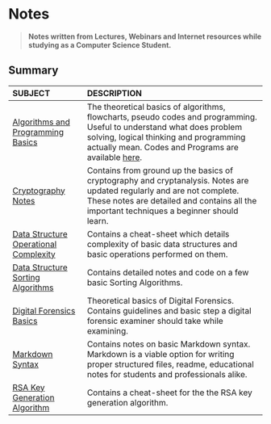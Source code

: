 # Notes

> **Notes written from Lectures, Webinars and Internet resources while studying as a Computer Science Student.**

## Summary

| **SUBJECT**                                                  | **DESCRIPTION**                                              |
| :----------------------------------------------------------- | :----------------------------------------------------------- |
| [Algorithms and Programming Basics](https://github.com/datta-agni/Notes/blob/main/Algorithm_Basics_Notes/Algorithm_Basics_Notes.pdf) | The theoretical basics of algorithms, flowcharts, pseudo codes and programming. Useful to understand what does problem solving, logical thinking and programming actually mean. Codes and Programs are available [here](https://github.com/datta-agni/Java-Codes "here"). |
| [Cryptography Notes](https://github.com/datta-agni/Notes/blob/main/Cryptography_Notes/Cryptography_Notes.pdf) | Contains from ground up the basics of cryptography and cryptanalysis. Notes are updated regularly and are not complete. These notes are detailed and contains all the important techniques a beginner should learn. |
| [Data Structure Operational Complexity](https://github.com/datta-agni/Notes/blob/main/DS_Basic_Complexity_Notes/DS_Basic_Complexity_Notes.pdf) | Contains a cheat-sheet which details complexity of basic data structures and basic operations performed on them. |
| [Data Structure Sorting Algorithms](https://github.com/datta-agni/Notes/blob/main/DS_Sorting_Algorithms_Notes/DS_Sorting_Algorithms_Notes.pdf) | Contains detailed notes and code on a few basic Sorting Algorithms. |
| [Digital Forensics Basics](https://github.com/datta-agni/Notes/blob/main/Digital_Forensic_Basics_Notes/Digital_Forensic_Basics_Notes.pdf) | Theoretical basics of Digital Forensics. Contains guidelines and basic step a digital forensic examiner should take while examining. |
| [Markdown Syntax](https://github.com/datta-agni/Notes/blob/main/Markdown_Syntax_Notes/Markdown_Syntax_Notes.pdf) | Contains notes on basic Markdown syntax. Markdown is a viable option for writing proper structured files, readme, educational notes for students and professionals alike. |
| [RSA Key Generation Algorithm](https://github.com/datta-agni/Notes/blob/main/RSA_Key_Generation_Algorithm_Notes/RSA_Key_Generation_Algorithm_Notes.pdf) | Contains a cheat-sheet for the the RSA key generation algorithm. |
